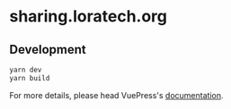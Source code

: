# sharing.loratech.org

> 

## Development

```bash
yarn dev
yarn build
```

For more details, please head VuePress's [documentation](https://v1.vuepress.vuejs.org/).

